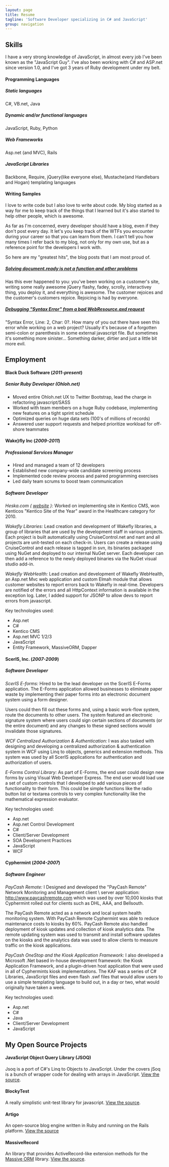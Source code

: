 ```yaml
---
layout: page
title: Resume
tagline: 'Software Developer specializing in C# and JavaScript'
group: navigation
---
```


## Skills
I have a very strong knowledge of JavaScript, in almost every job I've been known as the "JavaScript Guy". I've also been working with C# and ASP.net since version 1.0, and I've got 3 years of Ruby development under my belt.

#### Programming Languages

##### Static languages
C#, VB.net, Java

##### Dynamic and/or functional languages
JavaScript, Ruby, Python

##### Web Frameworks
Asp.net (and MVC), Rails

##### JavaScript Libraries
Backbone, Require, jQuery(like everyone else), Mustache(and Handlebars and Hogan) templating languages

#### Writing Samples
I love to write code but I also love to write about code. My blog started as a way for me to keep track of the things that I learned but it's also started to help other people, which is awesome.

As far as I'm concerned, every developer should have a blog, even if they don't post every day. It let's you keep track of the WTFs you encounter during your career so that you can learn from them. I can't tell you how many times I refer back to my blog, not only for my own use, but as a reference point for the developers I work with.

So here are my "greatest hits", the blog posts that I am most proud of.

##### [Solving document.ready is not a function and other problems](http://codeimpossible.com/2010/01/13/solving-document-ready-is-not-a-function-and-other-problems/)
Has this ever happened to you: you've been working on a customer's site, writing some really awesome jQuery flashy, fadey, scrolly, interactivey thing, you deploy it, and everything is awesome. The customer rejoices and the customer's customers rejoice. Rejoicing is had by everyone.

##### [Debugging "Syntax Error" from a bad WebResource.axd request](http://codeimpossible.com/2009/04/24/debugging-syntax-error-from-a-bad-webresource-axd-request/)
"Syntax Error, Line: 2, Char: 0?. How many of you out there have seen this error while working on a web project? Usually it's because of a forgotten semi-colon or parenthesis in some external javascript file. But sometimes it's something more sinister... Something darker, dirtier and just a little bit more evil.

## Employment

#### Black Duck Software (_2011-present_)

##### Senior Ruby Developer (Ohloh.net)

- Moved entire Ohloh.net UX to Twitter Bootstrap, lead the charge in refactoring javascript/SASS
- Worked with team members on a huge Ruby codebase, implementing new features on a tight sprint schedule
- Optimized queries on huge data sets (100's of millions of records)
- Answered user support requests and helped prioritize workload for off-shore teammates


#### Wake}fly Inc (_2009-2011_)

##### Professional Services Manager

- Hired and managed a team of 12 developers
- Established new company-wide candidate screening process
- Implemented code review process and paired programming exercises
- Led daily team scrums to boost team communication

##### Software Developer

*Heska.com ( [website](http://heska.com) ):* Worked on implementing site in Kentico CMS, won Kenticos "Kentico Site of the Year" award in the Healthcare category for 2010.

*Wakefly Libraries:* Lead creation and development of Wakefly libraries, a group of libraries that are used by the development staff in various projects. Each project is built automatically using CruiseControl.net and nant and all projects are unit-tested on each check-in. Users can create a release using CruiseControl and each release is tagged in svn, its binaries packaged using NuGet and deployed to our internal NuGet server. Each developer can then add a reference to the newly deployed binaries via the NuGet visual studio add-in.

*Wakefly WebHealth:* Lead creation and development of Wakefly WebHealth, an Asp.net Mvc web application and custom Elmah module that allows customer websites to report errors back to Wakefly in real-time. Developers are notified of the errors and all HttpContext information is available in the exception log. Later, I added support for JSONP to allow devs to report errors from javascript.

Key technologies used:

- Asp.net
- C#
- Kentico CMS
- Asp.net MVC 1/2/3
- JavaScript
- Entity Framework, MassiveORM, Dapper

#### ScerIS, Inc. (_2007-2009_)

##### Software Developer

*ScerIS E-forms:* Hired to be the lead developer on the ScerIS E-Forms application. The E-Forms application allowed businesses to eliminate paper waste by implementing their paper forms into an electronic document system using a form designer.

Users could then fill out these forms and, using a basic work-flow system, route the documents to other users. The system featured an electronic signature system where users could sign certain sections of documents (or the entire document) and any changes to these signed sections would invalidate those signatures.

*WCF Centralized Authorization & Authentication:* I was also tasked with designing and developing a centralized authorization & authentication system in WCF using Linq to objects, generics and extension methods. This system was used by all ScerIS applications for authentication and authorization of users.

*E-Forms Control Library:* As part of E-Forms, the end user could design new forms by using Visual Web Developer Express. The end user would load use a set of custom controls that I developed to add various pieces of functionality to their form. This could be simple functions like the radio button list or textarea controls to very complex functionality like the mathematical expression evaluator.

Key technologies used:

- Asp.net
- Asp.net Control Development
- C#
- Client/Server Development
- SOA Development Practices
- JavaScript
- WCF

#### Cyphermint (_2004-2007_)

##### Software Engineer

*PayCash Remote:* I Designed and developed the "PayCash Remote" Network Monitoring and Management client \ server application: http://www.paycashremote.com which was used by over 10,000 kiosks that Cyphermint rolled out for clients such as DHL, AAA, and Bellsouth.

The PayCash Remote acted as a network and local system health monitoring system. With PayCash Remote Cyphermint was able to reduce maintenance costs to kiosks by 60%. PayCash Remote also handled deployment of kiosk updates and collection of kiosk analytics data. The remote updating system was used to transmit and install software updates on the kiosks and the analytics data was used to allow clients to measure traffic on the kiosk applications.

*PayCash OneStop and the Kiosk Application Framework:* I also developed a Microsoft .Net based in-house development framework: the Kiosk Application Framework, and a plugin-driven host application that were used in all of Cyphermints kiosk implementations. The KAF was a series of C# Libraries, JavaScript files and even flash .swf files that would allow users to use a simple templating language to build out, in a day or two, what would originally have taken a week.

Key technologies used:

- Asp.net
- C#
- Java
- Client/Server Development
- JavaScript

## My Open Source Projects

#### JavaScript Object Query Library (JSOQ)
Jsoq is a port of C#'s Linq to Objects to JavaScript. Under the covers jSoq is a bunch of wrapper code for dealing with arrays in JavaScript. [View the source](http://bitbucket.org/codeimpossible/jsoq).

#### BlockyTest
A really simplistic unit-test library for javascript. [View the source](http://bitbucket.org/codeimpossible/blockytests).

#### Artigo
An open-source blog engine written in Ruby and running on the Rails platform. [View the source](http://github.com/codeimpossible/Artigo)

#### MassiveRecord
An library that provides ActiveRecord-like extension methods for the [Massive ORM](http://github.com/robconery/massive) library. [View the source](http://github.com/codeimpossible/MassiveRecord).

